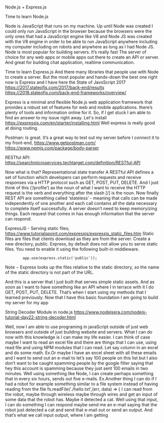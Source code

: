 Node.js + Express.js

Time to learn Node.js

Node is JavaScript that runs on my machine. Up until Node was created I could only run JavaScript in the browser because the browsers were the only ones that had a JavaScript engine like V8 and Node JS was created with the V8  engine in order to be able to run JavaScript anywhere including my computer including on robots and anywhere as long as I had Node JS.
Node is most popular for building servers. It’s really fast
The server of choice for any web apps or mobile apps out there to create an API or server. And great for building chat application, realtime communication.




Time to learn Express.js
And there many libraries that people use with Node to create a server. But the most popular and hands-down the best one right now is Express and I have here the State of JavsScript 2017 
https://2017.stateofjs.com/2017/back-end/results
https://2018.stateofjs.com/back-end-frameworks/overview/

Express is a minimal and flexible Node.js web application framework that provides a robust set of features for web and mobile applications. there’s plenty of tools and information online for it. So, if I get stuck I am able to find an answer to my issue right away.
Let's install https://expressjs.com/en/starter/installing.html
Well express is really good at doing routing.


Postman:
Is great. It’s a great way to test out my server before I connect it to my front-end,
https://www.getpostman.com/
https://www.npmjs.com/package/body-parser


RESTful API:
https://searchmicroservices.techtarget.com/definition/RESTful-API

Now what is that?
Representational state transfer
A RESTful API  defines a set of function which developers can perform requests and receive responses via a HTTP protocol such as GET, POST, PUT, DELETE.
And I just think of this (‘/profile’) as the noun of what I want to receive the HTTP request is the verb and everything after the slash [/] is the noun. Now finally REST API are something called ‘stateless’ - meaning that calls can be made independently of one another and each call contains all the data necessary to complete itself successfully. A server doesn’t need to keep memoryizing things. Each request that comes in has enough information that the server can respond.


ExpressJS - Serving static files;
https://www.tutorialspoint.com/expressjs/expressjs_static_files.htm
Static files are files that clients download as they are from the server. Create a new directory, public. Express, by default does not allow you to serve static files. You need to enable it using the following built-in middleware.

            app.use(express.static('public'));

Note − Express looks up the files relative to the static directory, so the name of the static directory is not part of the URL.

And this is a server that I just built that serves simple static assets.
And as soon as I want to have something like an API where I in terrace with it I do GET, POST, PUT, DELETE. That’s when I start using my methods that I learned previously.
	Now that I have this basic foundation I am going to build my server for my app

String Decoder Module in node.js https://www.nodejsera.com/nodejs-tutorial-day22-string-decoder.html



Well, now I am  able to use programing in javaScript outside of just web browsers and outside of just building website and servers. What I can do now with this knowledge is I can make my life easier. I can think of case maybe I want to read an excel file and there are things that I can use, using read file and using NPM modules that I can read. Let say column in an excel and do some math. 
	Ex.Or maybe I have an excel sheet with all these emails and I want to send out an e-mail to let’s say 100 people on this list but I also don’t want to be caught spamming people by the google filter saying  that hey this account is spamming because they just sent 100 emails in two minutes. Well using something like Node, I can create perhaps something that in every six hours, sends out five e-mails.
	Ex.Another thing I can do if I had a robot for example something similar to a file system instead of having reading from the file 
fs.readFile('./hello.txt',(err, data) => {
I can read from the robot, maybe through wireless maybe through wires and get an input of some data  that the robot has. Maybe it detected a cat. Well using that input, I can do something I can respond maybe send me an e-mail saying that the robot just detected a cat and send that e-mail out or send an output. And that’s what we call input output, where I am getting 